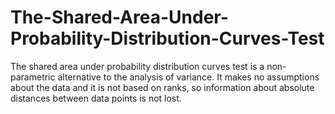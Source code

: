 # The-Shared-Area-Under-Probability-Distribution-Curves-Test

The shared area under probability distribution curves test is a non-parametric alternative to the analysis of variance. It makes no assumptions about the data and it is not based on ranks, so information about absolute distances between data points is not lost.
